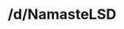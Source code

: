 ---
title: /d/NamasteLSD
link_onion: http://vworp2mspe566cws.onion/to/dread/3b723fb252
tags:
  - namastelsd
---